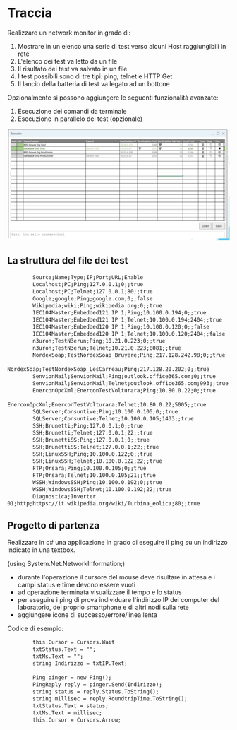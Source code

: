 # Traccia

Realizzare un network monitor in grado di:

1. Mostrare in un elenco una serie di test verso alcuni Host raggiungibili in rete
2. L'elenco dei test va letto da un file
3. Il risultato dei test va salvato in un file
4. I test possibili sono di tre tipi: ping, telnet e HTTP Get
5. Il lancio della batteria di test va legato ad un bottone

Opzionalmente si possono aggiungere le seguenti funzionalità avanzate:
1. Esecuzione dei comandi da terminale
2. Esecuzione in parallelo dei test (opzionale)

![Esempio Network Test](EsempioNetworkTest.png)

## La struttura del file dei test

            Source;Name;Type;IP;Port;URL;Enable
            Localhost;PC;Ping;127.0.0.1;0;;true
            Localhost;PC;Telnet;127.0.0.1;80;;true
            Google;google;Ping;google.com;0;;false
            Wikipedia;wiki;Ping;wikipedia.org;0;;true
            IEC104Master;Embedded121 IP 1;Ping;10.100.0.194;0;;true
            IEC104Master;Embedded121 IP 1;Telnet;10.100.0.194;2404;;true
            IEC104Master;Embedded120 IP 1;Ping;10.100.0.120;0;;false
            IEC104Master;Embedded120 IP 1;Telnet;10.100.0.120;2404;;false
            n3uron;TestN3erun;Ping;10.21.0.223;0;;true
            n3uron;TestN3erun;Telnet;10.21.0.223;8081;;true
            NordexSoap;TestNordexSoap_Bruyere;Ping;217.128.242.98;0;;true
            NordexSoap;TestNordexSoap_LesCarreau;Ping;217.128.20.202;0;;true
            SenvionMail;SenvionMail;Ping;outlook.office365.com;0;;true
            SenvionMail;SenvionMail;Telnet;outlook.office365.com;993;;true
            EnerconOpcXml;EnerconTestVolturara;Ping;10.80.0.22;0;;true
            EnerconOpcXml;EnerconTestVolturara;Telnet;10.80.0.22;5005;;true
            SQLServer;Consuntive;Ping;10.100.0.105;0;;true
            SQLServer;Consuntive;Telnet;10.100.0.105;1433;;true
            SSH;Brunetti;Ping;127.0.0.1;0;;true
            SSH;Brunetti;Telnet;127.0.0.1;22;;true
            SSH;BrunettiSS;Ping;127.0.0.1;0;;true
            SSH;BrunettiSS;Telnet;127.0.0.1;22;;true
            SSH;LinuxSSH;Ping;10.100.0.122;0;;true
            SSH;LinuxSSH;Telnet;10.100.0.122;22;;true
            FTP;Orsara;Ping;10.100.0.105;0;;true
            FTP;Orsara;Telnet;10.100.0.105;21;;true
            WSSH;WindowsSSH;Ping;10.100.0.192;0;;true
            WSSH;WindowsSSH;Telnet;10.100.0.192;22;;true
            Diagnostica;Inverter 01;http;https://it.wikipedia.org/wiki/Turbina_eolica;80;;true


## Progetto di partenza
Realizzare in c# una applicazione in grado di eseguire il ping su un indirizzo indicato in una textbox. 

(using System.Net.NetworkInformation;)

- durante l'operazione il cursore del mouse deve risultare in attesa e i campi status e time devono essere vuoti
- ad operazione terminata visualizzare il tempo e lo status
- per eseguire i ping di prova individuare l'indirizzo IP dei computer del laboratorio, del proprio smartphone e di altri nodi sulla rete
- aggiungere icone di successo/errore/linea lenta

Codice di esempio:

            this.Cursor = Cursors.Wait
            txtStatus.Text = "";
            txtMs.Text = "";
            string Indirizzo = txtIP.Text;
           
            Ping pinger = new Ping();
            PingReply reply = pinger.Send(Indirizzo);
            string status = reply.Status.ToString();
            string millisec = reply.RoundtripTime.ToString();
            txtStatus.Text = status;
            txtMs.Text = millisec;
            this.Cursor = Cursors.Arrow;
